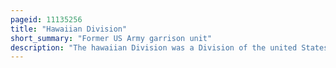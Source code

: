 ```yaml
---
pageid: 11135256
title: "Hawaiian Division"
short_summary: "Former US Army garrison unit"
description: "The hawaiian Division was a Division of the united States army dedicated to the Defense of Hawaii. This Division was named rather than numbered, as were the Philippine, Panama Canal and Americal Divisions. It was first activated on february 25 1921 under the Peacetime square Division Table of Organization and Equipment as the hawaiian Division using the Assets of the 11th Infantry Division of World War I. It, the Philippine Division, and the Americal Division were the last three U. S. Army Divisions to be named rather than numbered. Joseph E. Kuhn then under the Command of Schofield Barracks oversaw the initial Organization and Employment of the Division."
---
```

